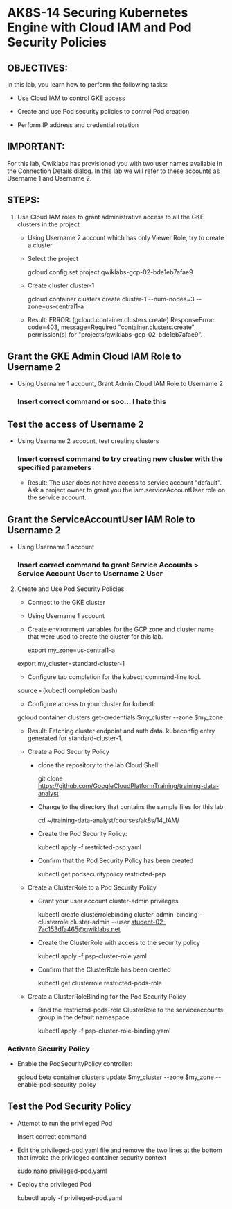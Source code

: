 # AK8S-14 Securing Kubernetes Engine with Cloud IAM and Pod Security Policies

## OBJECTIVES:

In this lab, you learn how to perform the following tasks:

   - Use Cloud IAM to control GKE access

   - Create and use Pod security policies to control Pod creation

   - Perform IP address and credential rotation


## IMPORTANT:

For this lab, Qwiklabs has provisioned you with two user names available in the Connection Details dialog. In this lab we will refer to these accounts as Username 1 and Username 2.


## STEPS:

1. Use Cloud IAM roles to grant administrative access to all the GKE clusters in the project

    - Using Username 2 account which has only Viewer Role, try to create a cluster

    - Select the project
      
         gcloud config set project qwiklabs-gcp-02-bde1eb7afae9
    
    - Create cluster cluster-1

         gcloud container clusters create cluster-1 --num-nodes=3 --zone=us-central1-a

	 - Result: ERROR: (gcloud.container.clusters.create) ResponseError: code=403, message=Required "container.clusters.create" permission(s) for "projects/qwiklabs-gcp-02-bde1eb7afae9".


## Grant the GKE Admin Cloud IAM Role to Username 2

   - Using Username 1 account, Grant Admin Cloud IAM Role to Username 2

        ### Insert correct command or soo... I hate this

## Test the access of Username 2

   - Using Username 2 account, test creating clusters

        ### Insert correct command to try creating new cluster with the specified parameters

        - Result: The user does not have access to service account "default". Ask a project owner to grant you the iam.serviceAccountUser role on the service account.

## Grant the ServiceAccountUser IAM Role to Username 2

   - Using Username 1 account

       ### Insert correct command to grant Service Accounts > Service Account User to Username 2 User


2. Create and Use Pod Security Policies

    - Connect to the GKE cluster

    - Using Username 1 account

    - Create environment variables for the GCP zone and cluster name that were used to create the cluster for this lab.

    	export my_zone=us-central1-a

	export my_cluster=standard-cluster-1

    - Configure tab completion for the kubectl command-line tool.

	source <(kubectl completion bash)

    - Configure access to your cluster for kubectl:

	gcloud container clusters get-credentials $my_cluster --zone $my_zone

	- Result: 	Fetching cluster endpoint and auth data.
			kubeconfig entry generated for standard-cluster-1.


    - Create a Pod Security Policy

        - clone the repository to the lab Cloud Shell

            git clone https://github.com/GoogleCloudPlatformTraining/training-data-analyst

        - Change to the directory that contains the sample files for this lab

            cd ~/training-data-analyst/courses/ak8s/14_IAM/

        - Create the Pod Security Policy:

            kubectl apply -f restricted-psp.yaml

        - Confirm that the Pod Security Policy has been created

        	kubectl get podsecuritypolicy restricted-psp


    - Create a ClusterRole to a Pod Security Policy

        - Grant your user account cluster-admin privileges

            kubectl create clusterrolebinding cluster-admin-binding --clusterrole cluster-admin --user student-02-7ac153dfa465@qwiklabs.net

        - Create the ClusterRole with access to the security policy

            kubectl apply -f psp-cluster-role.yaml

        - Confirm that the ClusterRole has been created

            kubectl get clusterrole restricted-pods-role


    - Create a ClusterRoleBinding for the Pod Security Policy

        - Bind the restricted-pods-role ClusterRole to the serviceaccounts group in the default namespace

            kubectl apply -f psp-cluster-role-binding.yaml

### Activate Security Policy

   - Enable the PodSecurityPolicy controller:

        gcloud beta container clusters update $my_cluster --zone $my_zone --enable-pod-security-policy

   
## Test the Pod Security Policy

   - Attempt to run the privileged Pod

        Insert correct command


   - Edit the privileged-pod.yaml file and remove the two lines at the bottom that invoke the privileged container security context

       sudo nano privileged-pod.yaml

   - Deploy the privileged Pod

       kubectl apply -f privileged-pod.yaml
